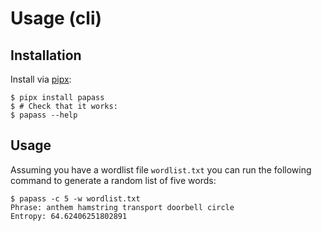 # Usage (cli)

## Installation

Install via [pipx](https://pipx.pypa.io/stable/):

```{code-block} shell
$ pipx install papass
$ # Check that it works:
$ papass --help
```

## Usage

Assuming you have a wordlist file `wordlist.txt` you can run the following command to
generate a random list of five words:

```{code-block} shell
$ papass -c 5 -w wordlist.txt
Phrase: anthem hamstring transport doorbell circle
Entropy: 64.62406251802891
```

